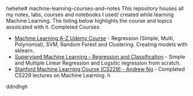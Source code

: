 hehehe# machine-learning-courses-and-notes
This repository houses all my notes, labs, courses and notebooks I used/ created while learning Machine Learning. The listing below highlights the course and topics assoicated with it.
Completed Courses:


- [Machine Learning A-Z Udemy Course](https://github.com/PimeTandas/machine-learning-courses-and-notes/tree/master/machine%20learning%20A-Z) - Regression (Simple, Multi, Polynomial), SVM, Random Forest and Clustering. Creating models with sklearn.
- [Supervised Machine Learning - Regression and Classification](www.test.com) - Simple and Multiple Linear Regression and Logsitic regression  from scratch.
- [Stanford Machine Learning Course (CS229) - Andrew Ng](https://www.youtube.com/watch?v=jGwO_UgTS7I&list=PLoROMvodv4rMiGQp3WXShtMGgzqpfVfbU) - Completed CS229 lectures on Machine Learning.
  h


ddndhgh